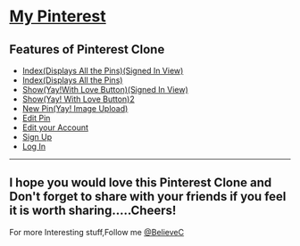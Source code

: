 [My Pinterest](https://github.com/BelieveC/Rails_PinterestClone)
====================================

Features of Pinterest Clone
--------------------------

* [Index(Displays All the Pins)(Signed In View)](https://raw.githubusercontent.com/BelieveC/Rails_PinterestClone/master/PreviewImages/indexl.png)
* [Index(Displays All the Pins)](https://raw.githubusercontent.com/BelieveC/Rails_PinterestClone/master/PreviewImages/index.png)
* [Show(Yay!With Love Button)(Signed In View)](https://raw.githubusercontent.com/BelieveC/Rails_PinterestClone/master/PreviewImages/showl.png)
* [Show(Yay! With Love Button)2](https://raw.githubusercontent.com/BelieveC/Rails_PinterestClone/master/PreviewImages/show.png)
* [New Pin(Yay! Image Upload)](https://raw.githubusercontent.com/BelieveC/Rails_PinterestClone/master/PreviewImages/new.png)
* [Edit Pin](https://raw.githubusercontent.com/BelieveC/Rails_PinterestClone/master/PreviewImages/edit.png)
* [Edit your Account](https://raw.githubusercontent.com/BelieveC/Rails_PinterestClone/master/PreviewImages/authenedit.png)
* [Sign Up](https://raw.githubusercontent.com/BelieveC/Rails_PinterestClone/master/PreviewImages/signup.png)
* [Log In](https://raw.githubusercontent.com/BelieveC/Rails_PinterestClone/master/PreviewImages/login.png)

------------------------------------------------------------
I hope you would love this Pinterest Clone and Don't forget to share with your friends if you feel it is worth sharing.....Cheers!
--------------------------------------------------------------
For more Interesting stuff,Follow me [@BelieveC](https://github.com/BelieveC)

